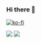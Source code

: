 ### Hi there 👋

[![ko-fi](https://storage.ko-fi.com/cdn/brandasset/kofi_s_tag_dark.png)](https://ko-fi.com/H2H1UYLEJ)

<!--
**daviscodesbugs/daviscodesbugs** is a ✨ _special_ ✨ repository because its `README.md` (this file) appears on your GitHub profile.

Here are some ideas to get you started:

- 🔭 I’m currently working on ...
- 🌱 I’m currently learning ...
- 👯 I’m looking to collaborate on ...
- 🤔 I’m looking for help with ...
- 💬 Ask me about ...
- 📫 How to reach me: ...
- 😄 Pronouns: ...
- ⚡ Fun fact: ...
-->

![](https://github-readme-streak-stats.herokuapp.com/?user=daviscodesbugs&theme=dark&hide_border=false)
![](https://github-readme-stats.vercel.app/api?username=daviscodesbugs&theme=dark&hide_border=false&include_all_commits=true)
